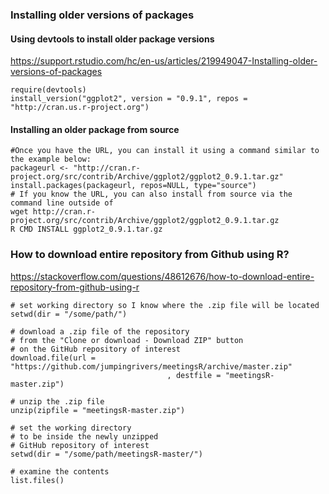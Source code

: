 ### Installing older versions of packages
#### Using devtools to install older package versions
https://support.rstudio.com/hc/en-us/articles/219949047-Installing-older-versions-of-packages
```
require(devtools)
install_version("ggplot2", version = "0.9.1", repos = "http://cran.us.r-project.org")
```
#### Installing an older package from source
```
#Once you have the URL, you can install it using a command similar to the example below:
packageurl <- "http://cran.r-project.org/src/contrib/Archive/ggplot2/ggplot2_0.9.1.tar.gz"
install.packages(packageurl, repos=NULL, type="source")
# If you know the URL, you can also install from source via the command line outside of 
wget http://cran.r-project.org/src/contrib/Archive/ggplot2/ggplot2_0.9.1.tar.gz
R CMD INSTALL ggplot2_0.9.1.tar.gz
```


###  How to download entire repository from Github using R?
https://stackoverflow.com/questions/48612676/how-to-download-entire-repository-from-github-using-r
```
# set working directory so I know where the .zip file will be located
setwd(dir = "/some/path/")

# download a .zip file of the repository
# from the "Clone or download - Download ZIP" button
# on the GitHub repository of interest
download.file(url = "https://github.com/jumpingrivers/meetingsR/archive/master.zip"
                                   , destfile = "meetingsR-master.zip")

# unzip the .zip file
unzip(zipfile = "meetingsR-master.zip")

# set the working directory
# to be inside the newly unzipped 
# GitHub repository of interest
setwd(dir = "/some/path/meetingsR-master/")

# examine the contents
list.files()
```
